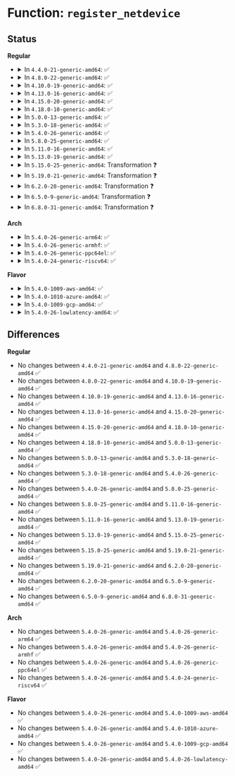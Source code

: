 # Function: <code>register_netdevice</code>

## Status
<b>Regular</b>
<ul>
<li>
<details>
<summary>In <code>4.4.0-21-generic-amd64</code>: ✅</summary>

```c
int register_netdevice(struct net_device * dev)
```

```json
{
  "name": "register_netdevice",
  "collision_type": "Unique Global",
  "inline_type": "No",
  "funcs": [
    {
      "addr": 18446744071586310256,
      "name": "register_netdevice",
      "external": true,
      "loc": "net/core/dev.c:6619",
      "file": "net/core/dev.c",
      "inline": "seen, unknown",
      "caller_inline": [],
      "caller_func": [
        "drivers/net/tun.c:__tun_chr_ioctl",
        "drivers/net/ppp/ppp_generic.c:ppp_ioctl",
        "net/core/dev.c:register_netdev",
        "net/core/rtnetlink.c:rtnl_newlink",
        "net/ipv4/ipmr.c:vif_add",
        "net/ipv6/ip6mr.c:ip6_mroute_setsockopt"
      ]
    }
  ],
  "symbols": [
    {
      "addr": 18446744071586310256,
      "name": "register_netdevice",
      "section": ".text",
      "bind": "STB_GLOBAL",
      "size": 1137
    }
  ]
}
```
</details>
</li>
<li>
<details>
<summary>In <code>4.8.0-22-generic-amd64</code>: ✅</summary>

```c
int register_netdevice(struct net_device * dev)
```

```json
{
  "name": "register_netdevice",
  "collision_type": "Unique Global",
  "inline_type": "No",
  "funcs": [
    {
      "addr": 18446744071586738448,
      "name": "register_netdevice",
      "external": true,
      "loc": "net/core/dev.c:7115",
      "file": "net/core/dev.c",
      "inline": "seen, unknown",
      "caller_inline": [],
      "caller_func": [
        "drivers/net/tun.c:__tun_chr_ioctl",
        "drivers/net/ppp/ppp_generic.c:ppp_dev_configure",
        "net/core/dev.c:register_netdev",
        "net/core/rtnetlink.c:rtnl_newlink",
        "net/ipv4/ipmr.c:vif_add",
        "net/ipv6/ip6mr.c:ip6_mroute_setsockopt"
      ]
    }
  ],
  "symbols": [
    {
      "addr": 18446744071586738448,
      "name": "register_netdevice",
      "section": ".text",
      "bind": "STB_GLOBAL",
      "size": 1280
    }
  ]
}
```
</details>
</li>
<li>
<details>
<summary>In <code>4.10.0-19-generic-amd64</code>: ✅</summary>

```c
int register_netdevice(struct net_device * dev)
```

```json
{
  "name": "register_netdevice",
  "collision_type": "Unique Global",
  "inline_type": "No",
  "funcs": [
    {
      "addr": 18446744071586924240,
      "name": "register_netdevice",
      "external": true,
      "loc": "net/core/dev.c:7285",
      "file": "net/core/dev.c",
      "inline": "seen, unknown",
      "caller_inline": [],
      "caller_func": [
        "drivers/net/tun.c:__tun_chr_ioctl",
        "drivers/net/ppp/ppp_generic.c:ppp_dev_configure",
        "net/core/dev.c:register_netdev",
        "net/core/rtnetlink.c:rtnl_newlink",
        "net/ipv4/ipmr.c:vif_add",
        "net/ipv6/ip6mr.c:ip6_mroute_setsockopt"
      ]
    }
  ],
  "symbols": [
    {
      "addr": 18446744071586924240,
      "name": "register_netdevice",
      "section": ".text",
      "bind": "STB_GLOBAL",
      "size": 1280
    }
  ]
}
```
</details>
</li>
<li>
<details>
<summary>In <code>4.13.0-16-generic-amd64</code>: ✅</summary>

```c
int register_netdevice(struct net_device * dev)
```

```json
{
  "name": "register_netdevice",
  "collision_type": "Unique Global",
  "inline_type": "No",
  "funcs": [
    {
      "addr": 18446744071587050240,
      "name": "register_netdevice",
      "external": true,
      "loc": "net/core/dev.c:7470",
      "file": "net/core/dev.c",
      "inline": "seen, unknown",
      "caller_inline": [],
      "caller_func": [
        "drivers/net/tun.c:__tun_chr_ioctl",
        "drivers/net/ppp/ppp_generic.c:ppp_dev_configure",
        "net/core/dev.c:register_netdev",
        "net/core/rtnetlink.c:rtnl_newlink",
        "net/ipv4/ipmr.c:vif_add",
        "net/ipv6/ip6mr.c:ip6_mroute_setsockopt"
      ]
    }
  ],
  "symbols": [
    {
      "addr": 18446744071587050240,
      "name": "register_netdevice",
      "section": ".text",
      "bind": "STB_GLOBAL",
      "size": 1135
    }
  ]
}
```
</details>
</li>
<li>
<details>
<summary>In <code>4.15.0-20-generic-amd64</code>: ✅</summary>

```c
int register_netdevice(struct net_device * dev)
```

```json
{
  "name": "register_netdevice",
  "collision_type": "Unique Global",
  "inline_type": "No",
  "funcs": [
    {
      "addr": 18446744071587550960,
      "name": "register_netdevice",
      "external": true,
      "loc": "net/core/dev.c:7643",
      "file": "net/core/dev.c",
      "inline": "seen, unknown",
      "caller_inline": [],
      "caller_func": [
        "drivers/net/tun.c:__tun_chr_ioctl",
        "drivers/net/ppp/ppp_generic.c:ppp_dev_configure",
        "net/core/dev.c:register_netdev",
        "net/core/rtnetlink.c:rtnl_newlink",
        "net/ipv4/ipmr.c:vif_add",
        "net/ipv6/ip6mr.c:ip6_mroute_setsockopt"
      ]
    }
  ],
  "symbols": [
    {
      "addr": 18446744071587550960,
      "name": "register_netdevice",
      "section": ".text",
      "bind": "STB_GLOBAL",
      "size": 1356
    }
  ]
}
```
</details>
</li>
<li>
<details>
<summary>In <code>4.18.0-10-generic-amd64</code>: ✅</summary>

```c
int register_netdevice(struct net_device * dev)
```

```json
{
  "name": "register_netdevice",
  "collision_type": "Unique Global",
  "inline_type": "No",
  "funcs": [
    {
      "addr": 18446744071587857776,
      "name": "register_netdevice",
      "external": true,
      "loc": "net/core/dev.c:7907",
      "file": "net/core/dev.c",
      "inline": "seen, unknown",
      "caller_inline": [],
      "caller_func": [
        "drivers/net/ppp/ppp_generic.c:ppp_dev_configure",
        "net/core/dev.c:register_netdev",
        "net/core/rtnetlink.c:rtnl_newlink",
        "net/ipv4/ipmr.c:vif_add",
        "net/ipv6/ip6mr.c:ip6_mroute_setsockopt"
      ]
    }
  ],
  "symbols": [
    {
      "addr": 18446744071587857776,
      "name": "register_netdevice",
      "section": ".text",
      "bind": "STB_GLOBAL",
      "size": 1328
    }
  ]
}
```
</details>
</li>
<li>
<details>
<summary>In <code>5.0.0-13-generic-amd64</code>: ✅</summary>

```c
int register_netdevice(struct net_device * dev)
```

```json
{
  "name": "register_netdevice",
  "collision_type": "Unique Global",
  "inline_type": "No",
  "funcs": [
    {
      "addr": 18446744071587998160,
      "name": "register_netdevice",
      "external": true,
      "loc": "net/core/dev.c:8534",
      "file": "net/core/dev.c",
      "inline": "seen, unknown",
      "caller_inline": [],
      "caller_func": [
        "drivers/net/ppp/ppp_generic.c:ppp_dev_configure",
        "net/core/dev.c:register_netdev",
        "net/core/rtnetlink.c:__rtnl_newlink",
        "net/ipv4/ipmr.c:vif_add",
        "net/ipv6/ip6mr.c:ip6_mroute_setsockopt"
      ]
    }
  ],
  "symbols": [
    {
      "addr": 18446744071587998160,
      "name": "register_netdevice",
      "section": ".text",
      "bind": "STB_GLOBAL",
      "size": 1328
    }
  ]
}
```
</details>
</li>
<li>
<details>
<summary>In <code>5.3.0-18-generic-amd64</code>: ✅</summary>

```c
int register_netdevice(struct net_device * dev)
```

```json
{
  "name": "register_netdevice",
  "collision_type": "Unique Global",
  "inline_type": "No",
  "funcs": [
    {
      "addr": 18446744071588307696,
      "name": "register_netdevice",
      "external": true,
      "loc": "net/core/dev.c:8637",
      "file": "net/core/dev.c",
      "inline": "seen, unknown",
      "caller_inline": [],
      "caller_func": [
        "drivers/net/ppp/ppp_generic.c:ppp_dev_configure",
        "net/core/dev.c:register_netdev",
        "net/core/rtnetlink.c:__rtnl_newlink",
        "net/ipv4/ipmr.c:vif_add",
        "net/ipv6/ip6mr.c:ip6_mroute_setsockopt"
      ]
    }
  ],
  "symbols": [
    {
      "addr": 18446744071588307696,
      "name": "register_netdevice",
      "section": ".text",
      "bind": "STB_GLOBAL",
      "size": 1397
    }
  ]
}
```
</details>
</li>
<li>
<details>
<summary>In <code>5.4.0-26-generic-amd64</code>: ✅</summary>

```c
int register_netdevice(struct net_device * dev)
```

```json
{
  "name": "register_netdevice",
  "collision_type": "Unique Global",
  "inline_type": "No",
  "funcs": [
    {
      "addr": 18446744071588514272,
      "name": "register_netdevice",
      "external": true,
      "loc": "net/core/dev.c:8973",
      "file": "net/core/dev.c",
      "inline": "seen, unknown",
      "caller_inline": [],
      "caller_func": [
        "drivers/net/ppp/ppp_generic.c:ppp_dev_configure",
        "net/core/dev.c:register_netdev",
        "net/core/rtnetlink.c:__rtnl_newlink",
        "net/ipv4/ipmr.c:vif_add",
        "net/ipv6/ip6mr.c:ip6_mroute_setsockopt"
      ]
    }
  ],
  "symbols": [
    {
      "addr": 18446744071588514272,
      "name": "register_netdevice",
      "section": ".text",
      "bind": "STB_GLOBAL",
      "size": 1406
    }
  ]
}
```
</details>
</li>
<li>
<details>
<summary>In <code>5.8.0-25-generic-amd64</code>: ✅</summary>

```c
int register_netdevice(struct net_device * dev)
```

```json
{
  "name": "register_netdevice",
  "collision_type": "Unique Global",
  "inline_type": "No",
  "funcs": [
    {
      "addr": 18446744071589386912,
      "name": "register_netdevice",
      "external": true,
      "loc": "net/core/dev.c:9411",
      "file": "net/core/dev.c",
      "inline": "seen, unknown",
      "caller_inline": [],
      "caller_func": [
        "drivers/net/ppp/ppp_generic.c:ppp_dev_configure",
        "net/core/dev.c:register_netdev",
        "net/core/rtnetlink.c:__rtnl_newlink",
        "net/ipv4/ipmr.c:vif_add",
        "net/ipv6/ip6mr.c:mif6_add"
      ]
    }
  ],
  "symbols": [
    {
      "addr": 18446744071589386912,
      "name": "register_netdevice",
      "section": ".text",
      "bind": "STB_GLOBAL",
      "size": 1642
    }
  ]
}
```
</details>
</li>
<li>
<details>
<summary>In <code>5.11.0-16-generic-amd64</code>: ✅</summary>

```c
int register_netdevice(struct net_device * dev)
```

```json
{
  "name": "register_netdevice",
  "collision_type": "Unique Global",
  "inline_type": "No",
  "funcs": [
    {
      "addr": 18446744071589390464,
      "name": "register_netdevice",
      "external": true,
      "loc": "net/core/dev.c:10041",
      "file": "net/core/dev.c",
      "inline": "seen, unknown",
      "caller_inline": [],
      "caller_func": [
        "drivers/net/ppp/ppp_generic.c:ppp_dev_configure",
        "net/core/dev.c:register_netdev",
        "net/core/rtnetlink.c:__rtnl_newlink",
        "net/ipv4/ipmr.c:vif_add",
        "net/ipv6/ip6mr.c:mif6_add"
      ]
    }
  ],
  "symbols": [
    {
      "addr": 18446744071589390464,
      "name": "register_netdevice",
      "section": ".text",
      "bind": "STB_GLOBAL",
      "size": 1690
    }
  ]
}
```
</details>
</li>
<li>
<details>
<summary>In <code>5.13.0-19-generic-amd64</code>: ✅</summary>

```c
int register_netdevice(struct net_device * dev)
```

```json
{
  "name": "register_netdevice",
  "collision_type": "Unique Global",
  "inline_type": "No",
  "funcs": [
    {
      "addr": 18446744071589287504,
      "name": "register_netdevice",
      "external": true,
      "loc": "net/core/dev.c:10206",
      "file": "net/core/dev.c",
      "inline": "seen, unknown",
      "caller_inline": [],
      "caller_func": [
        "drivers/net/ppp/ppp_generic.c:ppp_unit_register",
        "net/core/dev.c:register_netdev",
        "net/core/rtnetlink.c:__rtnl_newlink",
        "net/ipv4/ipmr.c:vif_add",
        "net/ipv6/ip6mr.c:mif6_add"
      ]
    }
  ],
  "symbols": [
    {
      "addr": 18446744071589287504,
      "name": "register_netdevice",
      "section": ".text",
      "bind": "STB_GLOBAL",
      "size": 1550
    }
  ]
}
```
</details>
</li>
<li>
<details>
<summary>In <code>5.15.0-25-generic-amd64</code>: Transformation ❓</summary>

```c
int register_netdevice(struct net_device * dev)
```

```json
{
  "name": "register_netdevice",
  "collision_type": "Unique Global",
  "inline_type": "No",
  "funcs": [
    {
      "addr": 0,
      "name": "register_netdevice",
      "external": true,
      "loc": "net/core/dev.c:10213",
      "file": "net/core/dev.c",
      "inline": "seen, unknown",
      "caller_inline": [],
      "caller_func": [
        "drivers/net/ppp/ppp_generic.c:ppp_unit_register",
        "drivers/net/wwan/wwan_core.c:wwan_rtnl_newlink",
        "net/core/dev.c:register_netdev",
        "net/core/rtnetlink.c:__rtnl_newlink",
        "net/ipv4/ipmr.c:vif_add",
        "net/ipv6/ip6mr.c:mif6_add"
      ]
    }
  ],
  "symbols": [
    {
      "addr": 18446744071592700004,
      "name": "register_netdevice.cold",
      "section": ".text",
      "bind": "STB_LOCAL",
      "size": 41
    },
    {
      "addr": 18446744071590015008,
      "name": "register_netdevice",
      "section": ".text",
      "bind": "STB_GLOBAL",
      "size": 1588
    }
  ]
}
```
</details>
</li>
<li>
<details>
<summary>In <code>5.19.0-21-generic-amd64</code>: Transformation ❓</summary>

```c
int register_netdevice(struct net_device * dev)
```

```json
{
  "name": "register_netdevice",
  "collision_type": "Unique Global",
  "inline_type": "No",
  "funcs": [
    {
      "addr": 0,
      "name": "register_netdevice",
      "external": true,
      "loc": "net/core/dev.c:9948",
      "file": "net/core/dev.c",
      "inline": "seen, unknown",
      "caller_inline": [],
      "caller_func": [
        "drivers/net/ppp/ppp_generic.c:ppp_unit_register",
        "drivers/net/wwan/wwan_core.c:wwan_rtnl_newlink",
        "net/core/dev.c:register_netdev",
        "net/core/rtnetlink.c:rtnl_newlink_create",
        "net/ipv4/ipmr.c:vif_add",
        "net/ipv6/ip6mr.c:mif6_add",
        "net/mctp/device.c:mctp_register_netdev"
      ]
    }
  ],
  "symbols": [
    {
      "addr": 18446744071594586322,
      "name": "register_netdevice.cold",
      "section": ".text",
      "bind": "STB_LOCAL",
      "size": 41
    },
    {
      "addr": 18446744071591554816,
      "name": "register_netdevice",
      "section": ".text",
      "bind": "STB_GLOBAL",
      "size": 1657
    }
  ]
}
```
</details>
</li>
<li>
<details>
<summary>In <code>6.2.0-20-generic-amd64</code>: Transformation ❓</summary>

```c
int register_netdevice(struct net_device * dev)
```

```json
{
  "name": "register_netdevice",
  "collision_type": "Unique Global",
  "inline_type": "No",
  "funcs": [
    {
      "addr": 0,
      "name": "register_netdevice",
      "external": true,
      "loc": "net/core/dev.c:9935",
      "file": "net/core/dev.c",
      "inline": "seen, unknown",
      "caller_inline": [],
      "caller_func": [
        "drivers/net/ppp/ppp_generic.c:ppp_unit_register",
        "drivers/net/wwan/wwan_core.c:wwan_rtnl_newlink",
        "net/core/dev.c:register_netdev",
        "net/core/rtnetlink.c:rtnl_newlink_create",
        "net/ipv4/ipmr.c:vif_add",
        "net/ipv6/ip6mr.c:mif6_add",
        "net/mctp/device.c:mctp_register_netdev"
      ]
    }
  ],
  "symbols": [
    {
      "addr": 18446744071596325381,
      "name": "register_netdevice.cold",
      "section": ".text",
      "bind": "STB_LOCAL",
      "size": 62
    },
    {
      "addr": 18446744071593333488,
      "name": "register_netdevice",
      "section": ".text",
      "bind": "STB_GLOBAL",
      "size": 1784
    }
  ]
}
```
</details>
</li>
<li>
<details>
<summary>In <code>6.5.0-9-generic-amd64</code>: Transformation ❓</summary>

```c
int register_netdevice(struct net_device * dev)
```

```json
{
  "name": "register_netdevice",
  "collision_type": "Unique Global",
  "inline_type": "No",
  "funcs": [
    {
      "addr": 0,
      "name": "register_netdevice",
      "external": true,
      "loc": "net/core/dev.c:9947",
      "file": "net/core/dev.c",
      "inline": "seen, unknown",
      "caller_inline": [],
      "caller_func": [
        "drivers/net/virtio_net.c:virtnet_probe",
        "drivers/net/ppp/ppp_generic.c:ppp_unit_register",
        "drivers/net/wwan/wwan_core.c:wwan_rtnl_newlink",
        "net/core/dev.c:register_netdev",
        "net/core/rtnetlink.c:rtnl_newlink_create",
        "net/ipv4/ipmr.c:vif_add",
        "net/ipv6/ip6mr.c:mif6_add",
        "net/mctp/device.c:mctp_register_netdev"
      ]
    }
  ],
  "symbols": [
    {
      "addr": 18446744071596855618,
      "name": "register_netdevice.cold",
      "section": ".text",
      "bind": "STB_LOCAL",
      "size": 62
    },
    {
      "addr": 18446744071593795296,
      "name": "register_netdevice",
      "section": ".text",
      "bind": "STB_GLOBAL",
      "size": 1772
    }
  ]
}
```
</details>
</li>
<li>
<details>
<summary>In <code>6.8.0-31-generic-amd64</code>: Transformation ❓</summary>

```c
int register_netdevice(struct net_device * dev)
```

```json
{
  "name": "register_netdevice",
  "collision_type": "Unique Global",
  "inline_type": "No",
  "funcs": [
    {
      "addr": 0,
      "name": "register_netdevice",
      "external": true,
      "loc": "net/core/dev.c:10132",
      "file": "net/core/dev.c",
      "inline": "seen, unknown",
      "caller_inline": [],
      "caller_func": [
        "drivers/net/netkit.c:netkit_new_link",
        "drivers/net/netkit.c:netkit_new_link",
        "drivers/net/virtio_net.c:virtnet_probe",
        "drivers/net/ppp/ppp_generic.c:ppp_unit_register",
        "net/core/dev.c:register_netdev",
        "net/core/rtnetlink.c:rtnl_newlink_create",
        "net/ipv4/ipmr.c:vif_add",
        "net/ipv6/ip6mr.c:mif6_add",
        "net/mctp/device.c:mctp_register_netdev"
      ]
    }
  ],
  "symbols": [
    {
      "addr": 18446744071597780591,
      "name": "register_netdevice.cold",
      "section": ".text",
      "bind": "STB_LOCAL",
      "size": 61
    },
    {
      "addr": 18446744071594576192,
      "name": "register_netdevice",
      "section": ".text",
      "bind": "STB_GLOBAL",
      "size": 2239
    }
  ]
}
```
</details>
</li>
</ul>
<b>Arch</b>
<ul>
<li>
<details>
<summary>In <code>5.4.0-26-generic-arm64</code>: ✅</summary>

```c
int register_netdevice(struct net_device * dev)
```

```json
{
  "name": "register_netdevice",
  "collision_type": "Unique Global",
  "inline_type": "No",
  "funcs": [
    {
      "addr": 18446603336502047744,
      "name": "register_netdevice",
      "external": true,
      "loc": "net/core/dev.c:8973",
      "file": "net/core/dev.c",
      "inline": "seen, unknown",
      "caller_inline": [],
      "caller_func": [
        "drivers/net/ppp/ppp_generic.c:ppp_dev_configure",
        "drivers/net/ppp/ppp_generic.c:ppp_dev_configure",
        "net/core/dev.c:register_netdev",
        "net/core/rtnetlink.c:__rtnl_newlink",
        "net/ipv4/ipmr.c:vif_add",
        "net/ipv6/ip6mr.c:ip6_mroute_setsockopt"
      ]
    }
  ],
  "symbols": [
    {
      "addr": 18446603336502047744,
      "name": "register_netdevice",
      "section": ".text",
      "bind": "STB_GLOBAL",
      "size": 1096
    }
  ]
}
```
</details>
</li>
<li>
<details>
<summary>In <code>5.4.0-26-generic-armhf</code>: ✅</summary>

```c
int register_netdevice(struct net_device * dev)
```

```json
{
  "name": "register_netdevice",
  "collision_type": "Unique Global",
  "inline_type": "No",
  "funcs": [
    {
      "addr": 3234800652,
      "name": "register_netdevice",
      "external": true,
      "loc": "net/core/dev.c:8973",
      "file": "net/core/dev.c",
      "inline": "seen, unknown",
      "caller_inline": [],
      "caller_func": [
        "drivers/net/ppp/ppp_generic.c:ppp_dev_configure",
        "net/core/dev.c:register_netdev",
        "net/core/rtnetlink.c:__rtnl_newlink",
        "net/ipv4/ipmr.c:vif_add",
        "net/ipv6/ip6mr.c:ip6_mroute_setsockopt"
      ]
    }
  ],
  "symbols": [
    {
      "addr": 3234800652,
      "name": "register_netdevice",
      "section": ".text",
      "bind": "STB_GLOBAL",
      "size": 1276
    }
  ]
}
```
</details>
</li>
<li>
<details>
<summary>In <code>5.4.0-26-generic-ppc64el</code>: ✅</summary>

```c
int register_netdevice(struct net_device * dev)
```

```json
{
  "name": "register_netdevice",
  "collision_type": "Unique Global",
  "inline_type": "No",
  "funcs": [
    {
      "addr": 13835058055295496912,
      "name": "register_netdevice",
      "external": true,
      "loc": "net/core/dev.c:8973",
      "file": "net/core/dev.c",
      "inline": "seen, unknown",
      "caller_inline": [],
      "caller_func": [
        "drivers/net/ppp/ppp_generic.c:ppp_dev_configure",
        "net/core/dev.c:register_netdev",
        "net/core/rtnetlink.c:__rtnl_newlink",
        "net/ipv4/ipmr.c:vif_add",
        "net/ipv6/ip6mr.c:ip6_mroute_setsockopt"
      ]
    }
  ],
  "symbols": [
    {
      "addr": 13835058055295496912,
      "name": "register_netdevice",
      "section": ".text",
      "bind": "STB_GLOBAL",
      "size": 1368
    }
  ]
}
```
</details>
</li>
<li>
<details>
<summary>In <code>5.4.0-24-generic-riscv64</code>: ✅</summary>

```c
int register_netdevice(struct net_device * dev)
```

```json
{
  "name": "register_netdevice",
  "collision_type": "Unique Global",
  "inline_type": "No",
  "funcs": [
    {
      "addr": 18446743936278334074,
      "name": "register_netdevice",
      "external": true,
      "loc": "net/core/dev.c:8973",
      "file": "net/core/dev.c",
      "inline": "seen, unknown",
      "caller_inline": [],
      "caller_func": [
        "drivers/net/ppp/ppp_generic.c:ppp_dev_configure",
        "net/core/dev.c:register_netdev",
        "net/core/rtnetlink.c:__rtnl_newlink",
        "net/ipv4/ipmr.c:vif_add",
        "net/ipv6/ip6mr.c:ip6_mroute_setsockopt"
      ]
    }
  ],
  "symbols": [
    {
      "addr": 18446743936278334074,
      "name": "register_netdevice",
      "section": ".text",
      "bind": "STB_GLOBAL",
      "size": 958
    }
  ]
}
```
</details>
</li>
</ul>
<b>Flavor</b>
<ul>
<li>
<details>
<summary>In <code>5.4.0-1009-aws-amd64</code>: ✅</summary>

```c
int register_netdevice(struct net_device * dev)
```

```json
{
  "name": "register_netdevice",
  "collision_type": "Unique Global",
  "inline_type": "No",
  "funcs": [
    {
      "addr": 18446744071588121008,
      "name": "register_netdevice",
      "external": true,
      "loc": "net/core/dev.c:8973",
      "file": "net/core/dev.c",
      "inline": "seen, unknown",
      "caller_inline": [],
      "caller_func": [
        "drivers/net/ppp/ppp_generic.c:ppp_dev_configure",
        "net/core/dev.c:register_netdev",
        "net/core/rtnetlink.c:__rtnl_newlink",
        "net/ipv4/ipmr.c:vif_add",
        "net/ipv6/ip6mr.c:ip6_mroute_setsockopt"
      ]
    }
  ],
  "symbols": [
    {
      "addr": 18446744071588121008,
      "name": "register_netdevice",
      "section": ".text",
      "bind": "STB_GLOBAL",
      "size": 1406
    }
  ]
}
```
</details>
</li>
<li>
<details>
<summary>In <code>5.4.0-1010-azure-amd64</code>: ✅</summary>

```c
int register_netdevice(struct net_device * dev)
```

```json
{
  "name": "register_netdevice",
  "collision_type": "Unique Global",
  "inline_type": "No",
  "funcs": [
    {
      "addr": 18446744071587833840,
      "name": "register_netdevice",
      "external": true,
      "loc": "net/core/dev.c:8973",
      "file": "net/core/dev.c",
      "inline": "seen, unknown",
      "caller_inline": [],
      "caller_func": [
        "drivers/net/vxlan.c:__vxlan_dev_create",
        "drivers/net/ppp/ppp_generic.c:ppp_dev_configure",
        "net/core/dev.c:register_netdev",
        "net/core/rtnetlink.c:__rtnl_newlink",
        "net/ipv4/ip_tunnel.c:ip_tunnel_newlink",
        "net/ipv4/ip_tunnel.c:__ip_tunnel_create",
        "net/ipv4/ipmr.c:vif_add",
        "net/ipv6/ip6mr.c:ip6_mroute_setsockopt"
      ]
    }
  ],
  "symbols": [
    {
      "addr": 18446744071587833840,
      "name": "register_netdevice",
      "section": ".text",
      "bind": "STB_GLOBAL",
      "size": 1406
    }
  ]
}
```
</details>
</li>
<li>
<details>
<summary>In <code>5.4.0-1009-gcp-amd64</code>: ✅</summary>

```c
int register_netdevice(struct net_device * dev)
```

```json
{
  "name": "register_netdevice",
  "collision_type": "Unique Global",
  "inline_type": "No",
  "funcs": [
    {
      "addr": 18446744071588452832,
      "name": "register_netdevice",
      "external": true,
      "loc": "net/core/dev.c:8973",
      "file": "net/core/dev.c",
      "inline": "seen, unknown",
      "caller_inline": [],
      "caller_func": [
        "drivers/net/ppp/ppp_generic.c:ppp_dev_configure",
        "net/core/dev.c:register_netdev",
        "net/core/rtnetlink.c:__rtnl_newlink",
        "net/ipv4/ipmr.c:vif_add",
        "net/ipv6/ip6mr.c:ip6_mroute_setsockopt"
      ]
    }
  ],
  "symbols": [
    {
      "addr": 18446744071588452832,
      "name": "register_netdevice",
      "section": ".text",
      "bind": "STB_GLOBAL",
      "size": 1406
    }
  ]
}
```
</details>
</li>
<li>
<details>
<summary>In <code>5.4.0-26-lowlatency-amd64</code>: ✅</summary>

```c
int register_netdevice(struct net_device * dev)
```

```json
{
  "name": "register_netdevice",
  "collision_type": "Unique Global",
  "inline_type": "No",
  "funcs": [
    {
      "addr": 18446744071588589744,
      "name": "register_netdevice",
      "external": true,
      "loc": "net/core/dev.c:8973",
      "file": "net/core/dev.c",
      "inline": "seen, unknown",
      "caller_inline": [],
      "caller_func": [
        "drivers/net/ppp/ppp_generic.c:ppp_dev_configure",
        "net/core/dev.c:register_netdev",
        "net/core/rtnetlink.c:__rtnl_newlink",
        "net/ipv4/ipmr.c:vif_add",
        "net/ipv6/ip6mr.c:ip6_mroute_setsockopt"
      ]
    }
  ],
  "symbols": [
    {
      "addr": 18446744071588589744,
      "name": "register_netdevice",
      "section": ".text",
      "bind": "STB_GLOBAL",
      "size": 1401
    }
  ]
}
```
</details>
</li>
</ul>

## Differences
<b>Regular</b>
<ul>
<li>
No changes between <code>4.4.0-21-generic-amd64</code> and <code>4.8.0-22-generic-amd64</code> ✅
</li>
<li>
No changes between <code>4.8.0-22-generic-amd64</code> and <code>4.10.0-19-generic-amd64</code> ✅
</li>
<li>
No changes between <code>4.10.0-19-generic-amd64</code> and <code>4.13.0-16-generic-amd64</code> ✅
</li>
<li>
No changes between <code>4.13.0-16-generic-amd64</code> and <code>4.15.0-20-generic-amd64</code> ✅
</li>
<li>
No changes between <code>4.15.0-20-generic-amd64</code> and <code>4.18.0-10-generic-amd64</code> ✅
</li>
<li>
No changes between <code>4.18.0-10-generic-amd64</code> and <code>5.0.0-13-generic-amd64</code> ✅
</li>
<li>
No changes between <code>5.0.0-13-generic-amd64</code> and <code>5.3.0-18-generic-amd64</code> ✅
</li>
<li>
No changes between <code>5.3.0-18-generic-amd64</code> and <code>5.4.0-26-generic-amd64</code> ✅
</li>
<li>
No changes between <code>5.4.0-26-generic-amd64</code> and <code>5.8.0-25-generic-amd64</code> ✅
</li>
<li>
No changes between <code>5.8.0-25-generic-amd64</code> and <code>5.11.0-16-generic-amd64</code> ✅
</li>
<li>
No changes between <code>5.11.0-16-generic-amd64</code> and <code>5.13.0-19-generic-amd64</code> ✅
</li>
<li>
No changes between <code>5.13.0-19-generic-amd64</code> and <code>5.15.0-25-generic-amd64</code> ✅
</li>
<li>
No changes between <code>5.15.0-25-generic-amd64</code> and <code>5.19.0-21-generic-amd64</code> ✅
</li>
<li>
No changes between <code>5.19.0-21-generic-amd64</code> and <code>6.2.0-20-generic-amd64</code> ✅
</li>
<li>
No changes between <code>6.2.0-20-generic-amd64</code> and <code>6.5.0-9-generic-amd64</code> ✅
</li>
<li>
No changes between <code>6.5.0-9-generic-amd64</code> and <code>6.8.0-31-generic-amd64</code> ✅
</li>
</ul>
<b>Arch</b>
<ul>
<li>
No changes between <code>5.4.0-26-generic-amd64</code> and <code>5.4.0-26-generic-arm64</code> ✅
</li>
<li>
No changes between <code>5.4.0-26-generic-amd64</code> and <code>5.4.0-26-generic-armhf</code> ✅
</li>
<li>
No changes between <code>5.4.0-26-generic-amd64</code> and <code>5.4.0-26-generic-ppc64el</code> ✅
</li>
<li>
No changes between <code>5.4.0-26-generic-amd64</code> and <code>5.4.0-24-generic-riscv64</code> ✅
</li>
</ul>
<b>Flavor</b>
<ul>
<li>
No changes between <code>5.4.0-26-generic-amd64</code> and <code>5.4.0-1009-aws-amd64</code> ✅
</li>
<li>
No changes between <code>5.4.0-26-generic-amd64</code> and <code>5.4.0-1010-azure-amd64</code> ✅
</li>
<li>
No changes between <code>5.4.0-26-generic-amd64</code> and <code>5.4.0-1009-gcp-amd64</code> ✅
</li>
<li>
No changes between <code>5.4.0-26-generic-amd64</code> and <code>5.4.0-26-lowlatency-amd64</code> ✅
</li>
</ul>
